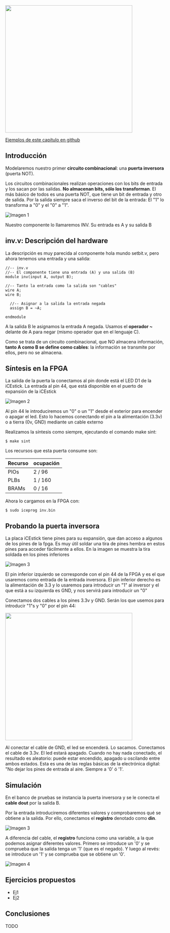 <img src="https://github.com/Obijuan/open-fpga-verilog-tutorial/raw/master/tutorial/T03-inv/images/T03-inv-iCEstick-1.png" width="400" align="center">

[Ejemplos de este capítulo en github](https://github.com/Obijuan/open-fpga-verilog-tutorial/tree/master/tutorial/T03-inv)

## Introducción
Modelaremos nuestro primer **circuito combinacional**: una **puerta inversora** (puerta NOT). 

Los circuitos combinacionales realizan operaciones con los bits de entrada y los sacan por las salidas. **No almacenan bits, sólo los transforman**. El más básico de todos es una puerta NOT, que tiene un bit de entrada y otro de salida. Por la salida siempre saca el inverso del bit de la entrada: El "1" lo transforma a "0"  y el "0" a "1".

![Imagen 1](https://github.com/Obijuan/open-fpga-verilog-tutorial/raw/master/tutorial/T03-inv/images/inv-1.png)

Nuestro componente lo llamaremos INV. Su entrada es A y su salida B

## inv.v: Descripción del hardware

La descripción es muy parecida al componente hola mundo setbit.v, pero ahora tenemos una entrada y una salida:

    //-- inv.v
    //-- El componente tiene una entrada (A) y una salida (B)
    module inv(input A, output B);
    
    //-- Tanto la entrada como la salida son "cables"
    wire A;
    wire B;
    
      //-- Asignar a la salida la entrada negada
      assign B = ~A;
    
    endmodule

A la salida B le asignamos la entrada A negada. Usamos el **operador ~** delante de A para negar (mismo operador que en el lenguaje C).

Como se trata de un circuito combinacional, que NO almacena información, **tanto A como B se define como cables**: la información se transmite por ellos, pero no se almacena.

## Síntesis en la FPGA

La salida de la puerta la conectamos al pin donde está el LED D1 de la iCEstick. La entrada al pin 44, que está disponible en el puerto de expansión de la iCEstick

![Imagen 2](https://github.com/Obijuan/open-fpga-verilog-tutorial/raw/master/tutorial/T03-inv/images/inv-2.png)

Al pin 44 le introduciremos un "0" o un "1" desde el exterior para encender o apagar el led. Esto lo hacemos conectando el pin a la alimentación (3.3v) o a tierra (0v, GND) mediante un cable externo

Realizamos la síntesis como siempre, ejecutando el comando make sint:

    $ make sint

Los recursos que esta puerta consume son:

| Recurso  | ocupación
|----------|-----------
|PIOs      | 2 / 96
|PLBs      | 1 / 160
|BRAMs     | 0 / 16

Ahora lo cargamos en la FPGA con:

    $ sudo iceprog inv.bin

## Probando la puerta inversora
La placa iCEstick tiene pines para su expansión, que dan acceso a algunos de los pines de la fpga. Es muy útil soldar una tira de pines hembra en estos pines para acceder fácilmente a ellos. En la imagen se muestra la tira soldada en los pines inferiores

![Imagen 3](https://github.com/Obijuan/open-fpga-verilog-tutorial/raw/master/tutorial/T03-inv/images/inv-4.png)

El pin inferior izquierdo se corresponde con el pin 44 de la FPGA y es el que usaremos como entrada de la entrada inversora.  El pin inferior derecho es la alimentación de 3.3 y lo usaremos para introducir un "1" al inversor y el que está a su izquierda es GND, y nos servirá para introducir un "0"

Conectamos dos cables a los pines 3.3v y GND. Serán los que usemos para introducir "1"s y "0" por el pin 44:

<img src="https://github.com/Obijuan/open-fpga-verilog-tutorial/raw/master/tutorial/T03-inv/images/T03-inv-iCEstick-3.png" width="400" align="center">

Al conectar el cable de GND, el led se encenderá. Lo sacamos. Conectamos el cable de 3.3v. El led estará apagado.  Cuando no hay nada conectado, el resultado es aleatorio: puede estar encendido, apagado u oscilando entre ambos estados.  Esta es una de las reglas básicas de la electrónica digital: "No dejar los pines de entrada al aire. Siempre a '0' ó '1'.


## Simulación
En el banco de pruebas se instancia la puerta inversora y se le conecta el **cable dout** por la salida B.

Por la entrada introduciremos diferentes valores y comprobaremos qué se obtiene a la salida. Por ello, conectamos el **registro** denotado como **din**.

![Imagen 3](https://github.com/Obijuan/open-fpga-verilog-tutorial/raw/master/tutorial/T03-inv/images/inv-3.png)

 A diferencia del cable, el **registro** funciona como una variable, a la que podemos asignar diferentes valores. Primero se introduce un '0' y se comprueba que la salida tenga un '1' (que es el negado). Y luego al revés: se introduce un '1' y se comprueba que se obtiene un '0'.


![Imagen 4]()

## Ejercicios propuestos
* Ej1
* Ej2

## Conclusiones
TODO




